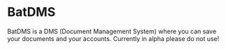 # BatDMS
BatDMS is a DMS (Document Management System) where you can save your documents and your accounts.
Currently in alpha please do not use!
